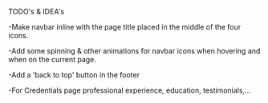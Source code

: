 TODO's & IDEA's

-Make navbar inline with the page title placed in the middle of the four icons.

-Add some spinning & other animations for navbar icons when hovering and when on the current page.

-Add a 'back to top' button in the footer

-For Credentials page professional experience, education, testimonials,...
